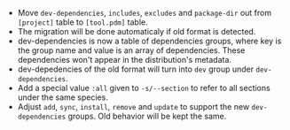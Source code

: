 - Move `dev-dependencies`, `includes`, `excludes` and `package-dir` out from `[project]` table to `[tool.pdm]` table.
- The migration will be done automaticaly if old format is detected.
- dev-dependencies is now a table of dependencies groups, where key is the group name and value is an array of dependencies. These dependencies won't appear in the distribution's metadata.
- dev-depedencies of the old format will turn into `dev` group under `dev-dependencies`.
- Add a special value `:all` given to `-s/--section` to refer to all sections under the same species.
- Adjust `add`, `sync`, `install`, `remove` and `update` to support the new `dev-dependencies` groups. Old behavior will be kept the same.
